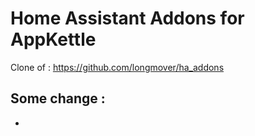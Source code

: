 # Home Assistant Addons for AppKettle
Clone of : https://github.com/longmover/ha_addons

Some change :
- 
- 
